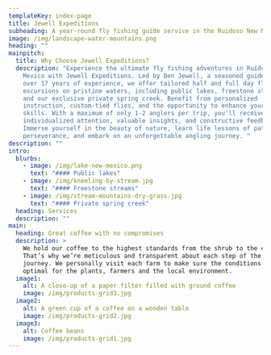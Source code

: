 ```yaml
---
templateKey: index-page
title: Jewell Expeditions
subheading: A year-round fly fishing guide service in the Ruidoso New Mexico area
image: /img/landscape-water-mountains.png
heading: ""
mainpitch:
  title: Why Choose Jewell Expeditions?
  description: "Experience the ultimate fly fishing adventures in Ruidoso, New
    Mexico with Jewell Expeditions. Led by Ben Jewell, a seasoned guide with
    over 17 years of experience, we offer tailored half and full day fly fishing
    excursions on pristine waters, including public lakes, freestone streams,
    and our exclusive private spring creek. Benefit from personalized
    instruction, custom-tied flies, and the opportunity to enhance your fishing
    skills. With a maximum of only 1-2 anglers per trip, you'll receive
    individualized attention, valuable insights, and constructive feedback.
    Immerse yourself in the beauty of nature, learn life lessons of patience and
    perseverance, and embark on an unforgettable angling journey. "
description: ""
intro:
  blurbs:
    - image: /img/lake-new-mexico.png
      text: "#### Public lakes"
    - image: /img/kneeling-by-stream.jpg
      text: "#### Freestone streams"
    - image: /img/stream-mountains-dry-grass.jpg
      text: "#### Private spring creek"
  heading: Services
  description: ""
main:
  heading: Great coffee with no compromises
  description: >
    We hold our coffee to the highest standards from the shrub to the cup.
    That’s why we’re meticulous and transparent about each step of the coffee’s
    journey. We personally visit each farm to make sure the conditions are
    optimal for the plants, farmers and the local environment.
  image1:
    alt: A close-up of a paper filter filled with ground coffee
    image: /img/products-grid3.jpg
  image2:
    alt: A green cup of a coffee on a wooden table
    image: /img/products-grid2.jpg
  image3:
    alt: Coffee beans
    image: /img/products-grid1.jpg
---
```

